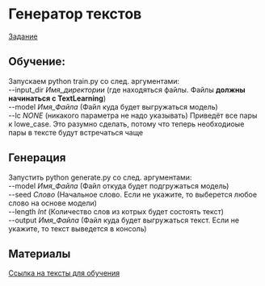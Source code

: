 # Генератор текстов
[Задание](https://docs.google.com/document/d/1ka4MdenzgrdfXiyOU_HxEjjXPhehNk-yWX7K2h3zdkI/edit)

## Обучение:
Запускаем python train.py со след. аргументами:  
--input_dir _Имя_директории_ (где находяться файлы. Файлы **должны начинаться с TextLearning**)  
--model _Имя_Файла_ (Файл куда будет выгружаться модель)  
--lc _NONE_ (никакого параметра не надо указывать) Приведёт все пары к lowe_case. Это разумно сделать, потому что теперь необходиоые пары в тексте будут встречаться чаще  
## Генерация
Запустить python generate.py со след. аргументами:  
--model _Имя_Файла_ (Файл откуда будет подгружаться модель)   
--seed _Слово_ (Начальное слово. Если не укажите, то выберется любое слово на основе модели)  
--length _Int_ (Количество слов из котрых будет состоять текст)  
--output _Имя_Файла_ (Файл куда будет выгружаться текст. Если не укажите, то текст выведется в консоль)  
## Материалы
[Ссылка на тексты для обучения](https://drive.google.com/open?id=1hhU3HoljIiyO-2Bn0YtrFQqqi-Cw0MhF)
